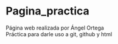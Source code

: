 # Pagina_practica
Página web realizada por Ángel Ortega <br>
Práctica para darle uso a git, github y html
